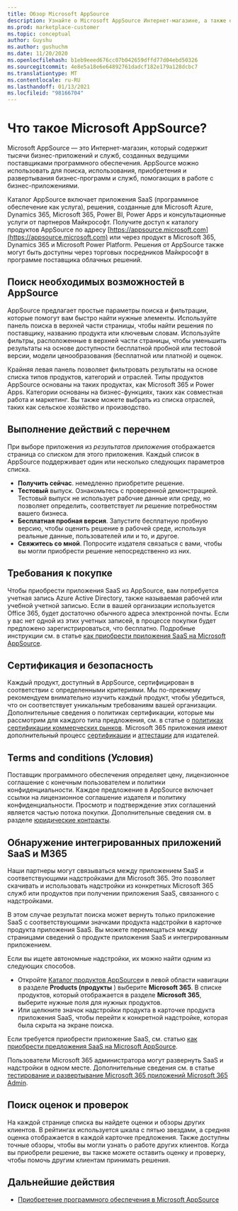 ```yaml
---
title: Обзор Microsoft AppSource
description: Узнайте о Microsoft AppSource Интернет-магазине, а также о том, как найти и обширный каталог программного обеспечения и решений.
ms.prod: marketplace-customer
ms.topic: conceptual
author: Guyshu
ms.author: gushuchm
ms.date: 11/20/2020
ms.openlocfilehash: b1eb9eeed676cc07b042659dffd77d04ebd50326
ms.sourcegitcommit: 4e8e5a18e6e64892761dadcf182e179a128dcbc7
ms.translationtype: MT
ms.contentlocale: ru-RU
ms.lasthandoff: 01/13/2021
ms.locfileid: "98166704"
---
```

# <a name="what-is-microsoft-appsource"></a>Что такое Microsoft AppSource?

Microsoft AppSource — это Интернет-магазин, который содержит тысячи бизнес-приложений и служб, созданных ведущими поставщиками программного обеспечения. AppSource можно использовать для поиска, использования, приобретения и развертывания бизнес-программ и служб, помогающих в работе с бизнес-приложениями.

Каталог AppSource включает приложения SaaS (программное обеспечение как услуга), решения, созданные для Microsoft Azure, Dynamics 365, Microsoft 365, Power BI, Power Apps и консультационные услуги от партнеров Майкрософт. Получите доступ к каталогу продуктов AppSource по адресу [https://appsource.microsoft.com](https://appsource.microsoft.com) или через продукт в Microsoft 365, Dynamics 365 и Microsoft Power Platform. Решения от AppSource также могут быть доступны через торговых посредников Майкрософт в программе поставщика облачных решений.

## <a name="find-what-you-need-on-appsource"></a>Поиск необходимых возможностей в AppSource

AppSource предлагает простые параметры поиска и фильтрации, которые помогут вам быстро найти нужные элементы. Используйте панель поиска в верхней части страницы, чтобы найти решения по поставщику, названию продукта или ключевым словам. Используйте фильтры, расположенные в верхней части страницы, чтобы уменьшить результаты на основе доступности бесплатной пробной или тестовой версии, модели ценообразования (бесплатной или платной) и оценок.

Крайняя левая панель позволяет фильтровать результаты на основе списка типов продуктов, категорий и отраслей. Типы продуктов AppSource основаны на таких продуктах, как Microsoft 365 и Power Apps. Категории основаны на бизнес-функциях, таких как совместная работа и маркетинг. Вы также можете выбрать из списка отраслей, таких как сельское хозяйство и производство.

## <a name="take-action-on-a-listing"></a>Выполнение действий с перечнем

При выборе приложения из _результатов приложения_ отображается страница со списком для этого приложения. Каждый список в AppSource поддерживает один или несколько следующих параметров списка.

- **Получить сейчас**. немедленно приобретите решение.
- **Тестовый** выпуск. Ознакомьтесь с проверенной демонстрацией. Тестовый выпуск не использует рабочие данные или среду, но позволяет определить, соответствует ли решение потребностям вашего бизнеса.
- **Бесплатная пробная версия**. Запустите бесплатную пробную версию, чтобы оценить решение в рабочей среде, используя реальные данные, пользователей или и то, и другое.
- **Свяжитесь со мной**. Попросите издателя связаться с вами, чтобы вы могли приобрести решение непосредственно из них.

## <a name="purchasing-requirements"></a>Требования к покупке

Чтобы приобрести приложения SaaS из AppSource, вам потребуется учетная запись Azure Active Directory, также называемая рабочей или учебной учетной записью. Если в вашей организации используется Office 365, будет достаточно обычного адреса электронной почты. Если у вас нет одной из этих учетных записей, в процессе покупки будет предложено зарегистрироваться, что бесплатно. Подробные инструкции см. в статье [как приобрести приложения SaaS на Microsoft AppSource](purchase-software-appsource.md).

## <a name="certification-and-security"></a>Сертификация и безопасность

Каждый продукт, доступный в AppSource, сертифицирован в соответствии с определенными критериями. Мы по-прежнему рекомендуем внимательно изучить каждый продукт, чтобы убедиться, что он соответствует уникальным требованиям вашей организации. Дополнительные сведения о политиках сертификации, которые мы рассмотрим для каждого типа предложения, см. в статье о [политиках сертификации коммерческих рынков](/legal/marketplace/certification-policies). Microsoft 365 приложения имеют дополнительный процесс [сертификации](/microsoft-365-app-certification/docs/enterprise-app-certification-guide) и [аттестации](/microsoft-365-app-certification/docs/enterprise-app-attestation-guide) для издателей.

## <a name="terms-and-conditions"></a>Terms and conditions (Условия)

Поставщик программного обеспечения определяет цену, лицензионное соглашение с конечным пользователем и политики конфиденциальности. Каждое предложение в AppSource включает ссылки на лицензионное соглашение издателя и политику конфиденциальности. Просмотр и подтверждение этих соглашений является частью потока покупки. Дополнительные сведения см. в разделе [юридические контракты](legal-contracts.md).

## <a name="discover-saas-and-m365-integrated-apps"></a>Обнаружение интегрированных приложений SaaS и M365

Наши партнеры могут связываться между приложением SaaS и соответствующими надстройками для Microsoft 365. Это позволяет скачивать и использовать надстройки из конкретных Microsoft 365 служб или продуктов при получении приложения SaaS, связанного с надстройками.

В этом случае результат поиска может вернуть только приложение SaaS с соответствующими значками продукта надстройки в карточке продукта приложения SaaS. Вы можете перемещаться между страницами сведений о продукте приложения SaaS и интегрированным приложением.

Если вы ищете автономные надстройки, их можно найти одним из следующих способов.

- Откройте [Каталог продуктов AppSource](https://appsource.microsoft.com/marketplace/apps/)и в левой области навигации в разделе **Products (продукты** ) выберите **Microsoft 365**. В списке продуктов, который отображается в разделе **Microsoft 365**, выберите нужные поля для нужных продуктов.
- Или щелкните значок надстройки продукта в карточке продукта приложения SaaS, чтобы перейти к конкретной надстройке, которая была скрыта на экране поиска.

Если требуется приобрести приложение SaaS, см. статью [как приобрести предложения SaaS на Microsoft AppSource](purchase-software-appsource.md).

Пользователи Microsoft 365 администратора могут развернуть SaaS и надстройки в одном месте. Дополнительные сведения см. в статье [тестирование и развертывание Microsoft 365 приложений Microsoft 365 Admin](/microsoft-365/admin/manage/test-and-deploy-microsoft-365-apps).

## <a name="find-ratings-and-reviews"></a>Поиск оценок и проверок

На каждой странице списка вы найдете оценки и обзоры других клиентов. В рейтингах используется шкала с пятью звездами, а средняя оценка отображается в каждой карточке предложения. Также доступны точные обзоры, чтобы вы могли узнать о работе других клиентов. Когда вы приобрели решение, вы также можете оставить оценку и проверку, чтобы помочь другим клиентам принимать решения.

## <a name="next-steps"></a>Дальнейшие действия

- [Приобретение программного обеспечения в Microsoft AppSource](purchase-software-appsource.md)
